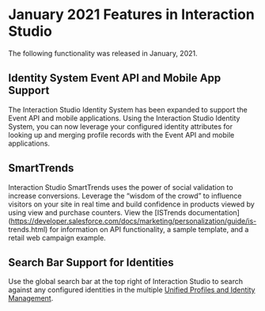 

# January 2021 Features in Interaction Studio

The following functionality was released in January, 2021.

## Identity System Event API and Mobile App Support

The Interaction Studio Identity System has been expanded to support the Event
API and mobile applications. Using the Interaction Studio Identity System, you
can now leverage your configured identity attributes for looking up and
merging profile records with the Event API and mobile applications.

## SmartTrends

Interaction Studio SmartTrends uses the power of social validation to increase
conversions. Leverage the “wisdom of the crowd” to influence visitors on your
site in real time and build confidence in products viewed by using view and
purchase counters. View the [ISTrends
documentation](https://developer.salesforce.com/docs/marketing/personalization/guide/is-
trends.html) for information on API functionality, a sample template, and a
retail web campaign example.

## Search Bar Support for Identities

Use the global search bar at the top right of Interaction Studio to search
against any configured identities in the multiple [Unified Profiles and
Identity
Management](https://help.salesforce.com/s/articleView?id=sf.mc_pers_identity.htm&language=en_US&type=5
"The concept of individual identity plays an essential role in personalizing
your customer experiences. Personalization aggregates all your customer data
in one place for analysis and personalization purposes. The aggregated
customer data helps you understand each of your customers on an individual
level so you can engage with them more effectively across your various
channels. Personalization uses specific identifiers to determine how to
process web events, API events, and channel events to identify and aggregate
users from various sources.").

